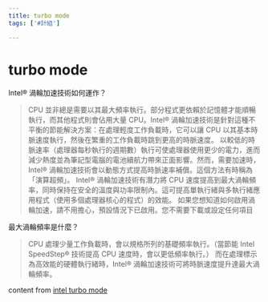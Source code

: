 ```yaml
---
title: turbo mode
tags: ['#計組']

---
```


# turbo mode

Intel® 渦輪加速技術如何運作？
>    CPU 並非總是需要以其最大頻率執行。部分程式更依賴於記憶體才能順暢執行，而其他程式則會佔用大量 CPU。Intel® 渦輪加速技術是針對這種不平衡的節能解決方案：在處理輕度工作負載時，它可以讓 CPU 以其基本時脈速度執行，然後在繁重的工作負載時跳到更高的時脈速度。
>    以較低的時脈速率（處理器每秒執行的週期數）執行可使處理器使用更少的電力，進而減少熱度並為筆記型電腦的電池續航力帶來正面影響。然而，需要加速時，Intel® 渦輪加速技術會以動態方式提高時脈速率補償。這個方法有時稱為「演算超頻」。
>    Intel® 渦輪加速技術有潛力將 CPU 速度提高到最大渦輪頻率，同時保持在安全的溫度與功率限制內。這可提高單執行緒與多執行緒應用程式（使用多個處理器核心的程式）的效能。
>    如果您想知道如何啟用渦輪加速，請不用擔心，預設情況下已啟用。您不需要下載或設定任何項目

最大渦輪頻率是什麼？
>    CPU 處理少量工作負載時，會以規格所列的基礎頻率執行。（當節能 Intel SpeedStep® 技術提高 CPU 速度時，會以更低頻率執行。） 而在處理標示為高效能的硬體執行緒時，Intel® 渦輪加速技術可將時脈速度提升達最大渦輪頻率。

content from [intel turbo mode](https://www.intel.com.tw/content/www/tw/zh/gaming/resources/turbo-boost.html)